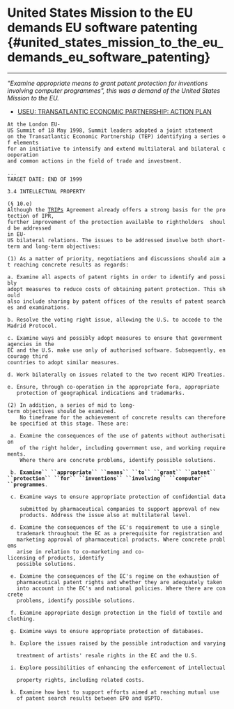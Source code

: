 # United States Mission to the EU demands EU software patenting {#united_states_mission_to_the_eu_demands_eu_software_patenting}

------------------------------------------------------------------------

*\"Examine appropriate means to grant patent protection for inventions
involving computer programmes\", this was a demand of the United States
Mission to the EU.*

-   [USEU: TRANSATLANTIC ECONOMIC PARTNERSHIP: ACTION
    PLAN](http://www.useu.be/TransAtlantic/TEP/tep119.html "wikilink")

`At the London EU-US Summit of 18 May 1998, Summit leaders adopted a joint statement `\
`on the Transatlantic Economic Partnership (TEP) identifying a series of elements`\
`for an initiative to intensify and extend multilateral and bilateral cooperation `\
`and common actions in the field of trade and investment.`

`...`\
`TARGET DATE: END OF 1999`

`3.4 INTELLECTUAL PROPERTY`

`(§ 10.e)`\
`Although the `[`TRIPs`](TRIPs "wikilink")` Agreement already offers a strong basis for the protection of IPR, `\
`further improvement of the protection available to rightholders  should be addressed `\
`in EU-US bilateral relations. The issues to be addressed involve both short-term and long-term objectives:`

`(1) As a matter of priority, negotiations and discussions should aim at reaching concrete results as regards:`

`a. Examine all aspects of patent rights in order to identify and possibly`\
`adopt measures to reduce costs of obtaining patent protection. This should `\
`also include sharing by patent offices of the results of patent searches and examinations.`

`b. Resolve the voting right issue, allowing the U.S. to accede to the Madrid Protocol.`

`c. Examine ways and possibly adopt measures to ensure that government agencies in the `\
`EC and the U.S. make use only of authorised software. Subsequently, encourage third `\
`countries to adopt similar measures.`

`d. Work bilaterally on issues related to the two recent WIPO Treaties.`

`e. Ensure, through co-operation in the appropriate fora, appropriate `\
`   protection of geographical indications and trademarks.`

`(2) In addition, a series of mid to long-term objectives should be examined.`\
`    No timeframe for the achievement of concrete results can therefore be specified at this stage. These are:`

` a. Examine the consequences of the use of patents without authorisation`\
`    of the right holder, including government use, and working requirements.`\
`    Where there are concrete problems, identify possible solutions.`

` b. `**`Examine`` ``appropriate`` ``means`` ``to`` ``grant`` ``patent`` ``protection`` ``for`` ``inventions`` ``involving`` ``computer`` ``programmes`**`.`

` c. Examine ways to ensure appropriate protection of confidential data `\
`    submitted by pharmaceutical companies to support approval of new `\
`    products. Address the issue also at multilateral level.`

` d. Examine the consequences of the EC's requirement to use a single`\
`   trademark throughout the EC as a prerequisite for registration and `\
`   marketing approval of pharmaceutical products. Where concrete problems `\
`   arise in relation to co-marketing and co-licensing of products, identify `\
`   possible solutions.`

` e. Examine the consequences of the EC's regime on the exhaustion of `\
`   pharmaceutical patent rights and whether they are adequately taken`\
`   into account in the EC's and national policies. Where there are concrete`\
`   problems, identify possible solutions.`

` f. Examine appropriate design protection in the field of textile and clothing.`

` g. Examine ways to ensure appropriate protection of databases.`

` h. Explore the issues raised by the possible introduction and varying `\
`   treatment of artists' resale rights in the EC and the U.S.`

` i. Explore possibilities of enhancing the enforcement of intellectual `\
`   property rights, including related costs.`

` k. Examine how best to support efforts aimed at reaching mutual use `\
`   of patent search results between EPO and USPTO.`
